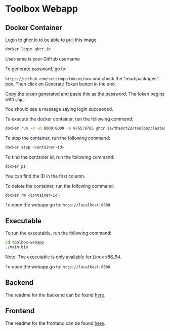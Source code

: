 # Toolbox Webapp

## Docker Container

Login to ghcr.io to be able to pull this image

```bash
docker login ghcr.io
```

Username is your GitHub username

To generate password, go to:

`https://github.com/settings/tokens/new` and check the "read:packages" box. Then click on Generate Token button in the end.

Copy the token generated and paste this as the password. The token begins with `ghp_`.

You should see a message saying login succeeded.

To execute the docker container, run the following command:

```bash
docker run -d -p 8000:8000 -p 8765:8765 ghcr.io/thesct22/toolbox:lastest
```

To stop the container, run the following command:

```bash
docker stop <container-id>
```

To find the container id, run the following command:

```bash
docker ps
```

You can find the ID in the first column.

To delete the container, run the following command:

```bash
docker rm <container-id>
```

To open the webapp go to: `http://localhost:8000`

## Executable

To run the executable, run the following command:

```bash
cd toolbox-webapp
./main.bin
```

Note: The executable is only available for Linux x86_64.


To open the webapp go to: `http://localhost:8000`

## Backend

The readme for the backend can be found [here](./python/README.md).

## Frontend

The readme for the frontend can be found [here](./react-frontend/README.md).
